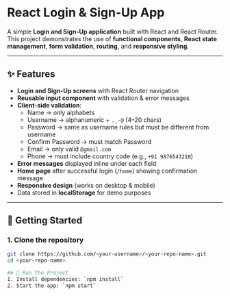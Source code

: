 # React Login & Sign-Up App

A simple **Login and Sign-Up application** built with React and React Router.  
This project demonstrates the use of **functional components**, **React state management**, **form validation**, **routing**, and **responsive styling**.

---

## ✨ Features
- **Login and Sign-Up screens** with React Router navigation
- **Reusable input component** with validation & error messages
- **Client-side validation**:
  - Name → only alphabets
  - Username → alphanumeric + `._-@` (4–20 chars)
  - Password → same as username rules but must be different from username
  - Confirm Password → must match Password
  - Email → only valid `@gmail.com`
  - Phone → must include country code (e.g., `+91 9876543210`)
- **Error messages** displayed inline under each field
- **Home page** after successful login (`/home`) showing confirmation message
- **Responsive design** (works on desktop & mobile)
- Data stored in **localStorage** for demo purposes

---

## 🚀 Getting Started

### 1. Clone the repository
```bash
git clone https://github.com/<your-username>/<your-repo-name>.git
cd <your-repo-name>

## 🚀 Run the Project
1. Install dependencies: `npm install`
2. Start the app: `npm start`
